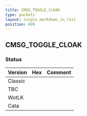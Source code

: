 ```yaml
---
title: CMSG_TOGGLE_CLOAK
type: packets
layout: single_markdown_in_list
position: 699
---
```


## CMSG_TOGGLE_CLOAK

### Status

Version | Hex | Comment
---------- | ---------- | ---------- 
Classic |  |  
TBC |  |  
WotLK |  |  
Cata |  |  
